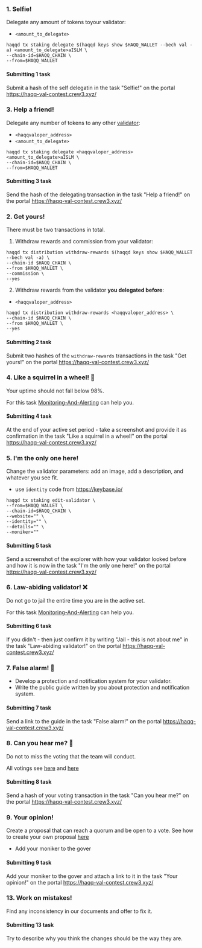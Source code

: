 ### 1. Selfie!
Delegate any amount of tokens toyour validator:
- `<amount_to_delegate>`
```
haqqd tx staking delegate $(haqqd keys show $HAQQ_WALLET --bech val -a) <amount_to_delegate>aISLM \
--chain-id=$HAQQ_CHAIN \
--from=$HAQQ_WALLET
```
#### Submitting 1 task
Submit a hash of the self delegatin in the task "Selfie!" on the portal https://haqq-val-contest.crew3.xyz/

### 3. Help a friend!
Delegate any number of tokens to any other [validator](https://haqq.explorers.guru/validators):
- `<haqqvaloper_address>`
- `<amount_to_delegate>`
```
haqqd tx staking delegate <haqqvaloper_address> <amount_to_delegate>aISLM \
--chain-id=$HAQQ_CHAIN \
--from=$HAQQ_WALLET
```
#### Submitting 3 task
Send the hash of the delegating transaction in the task "Help a friend!" on the portal https://haqq-val-contest.crew3.xyz/

### 2. Get yours!
There must be two transactions in total.
1. Withdraw rewards and commission from your validator:
```
haqqd tx distribution withdraw-rewards $(haqqd keys show $HAQQ_WALLET --bech val -a) \
--chain-id $HAQQ_CHAIN \
--from $HAQQ_WALLET \
--commission \
--yes
```
2. Withdraw rewards from the validator **you delegated before**:
- `<haqqvaloper_address>`
```
haqqd tx distribution withdraw-rewards <haqqvaloper_address> \
--chain-id $HAQQ_CHAIN \
--from $HAQQ_WALLET \
--yes
```
#### Submitting 2 task
Submit two hashes of the `withdraw-rewards` transactions in the task "Get yours!" on the portal https://haqq-val-contest.crew3.xyz/

### 4. Like a squirrel in a wheel! 👀
Your uptime should not fall below 98%.

For this task [Monitoring-And-Alerting](https://github.com/AlexToTheSun/Validator_Activity/tree/main/Monitoring-And-Alerting) can help you.
#### Submitting 4 task
At the end of your active set period - take a screenshot and provide it as confirmation in the task "Like a squirrel in a wheel!" on the portal https://haqq-val-contest.crew3.xyz/

### 5. I'm the only one here!
Change the validator parameters: add an image, add a description, and whatever you see fit.
- use `identity` code from https://keybase.io/
```
haqqd tx staking edit-validator \
--from=$HAQQ_WALLET \
--chain-id=$HAQQ_CHAIN \
--website="" \
--identity="" \
--details="" \
--moniker=""
```
#### Submitting 5 task
Send a screenshot of the explorer with how your validator looked before and how it is now in the task "I'm the only one here!" on the portal https://haqq-val-contest.crew3.xyz/

### 6. Law-abiding validator! ❌
Do not go to jail the entire time you are in the active set.

For this task [Monitoring-And-Alerting](https://github.com/AlexToTheSun/Validator_Activity/tree/main/Monitoring-And-Alerting) can help you.
#### Submitting 6 task
If you didn't -  then just confirm it by writing "Jail - this is not about me" in the task "Law-abiding validator!" on the portal https://haqq-val-contest.crew3.xyz/

### 7. False alarm! 👀
- Develop a protection and notification system for your validator.
- Write the public guide written by you about protection and notification system.
#### Submitting 7 task
Send a link to the guide in the task "False alarm!" on the portal https://haqq-val-contest.crew3.xyz/

### 8. Can you hear me? 👀
Do not to miss the voting that the team will conduct.

All votings see [here](https://haqq.explorers.guru/proposals) and [here](https://testnet.manticore.team/haqq/gov)
#### Submitting 8 task
Send a hash of your voting transaction in the task "Can you hear me?" on the portal https://haqq-val-contest.crew3.xyz/

### 9. Your opinion! 
Create a proposal that can reach a quorum and be open to a vote. See how to create your own proposal [here](https://hub.cosmos.network/main/governance/submitting.html#sending-the-transaction-that-submits-your-governance-proposal)
- Add your moniker to the gover
#### Submitting 9 task
Add your moniker to the gover and attach a link to it in the task "Your opinion!" on the portal https://haqq-val-contest.crew3.xyz/

### 13. Work on mistakes!
Find any inconsistency in our documents and offer to fix it.
#### Submitting 13 task
Try to describe why you think the changes should be the way they are.


